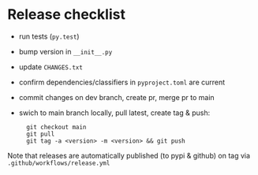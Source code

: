 # Release checklist

- run tests (`py.test`)
- bump version in `__init__.py`
- update `CHANGES.txt`
- confirm dependencies/classifiers in `pyproject.toml` are current
- commit changes on dev branch, create pr, merge pr to main
- swich to main branch locally, pull latest, create tag & push:
		
		git checkout main
		git pull
		git tag -a <version> -m <version> && git push

Note that releases are automatically published (to pypi & github) on tag via `.github/workflows/release.yml`